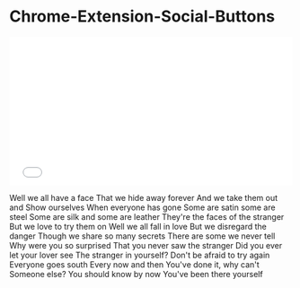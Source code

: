 <h1>Chrome-Extension-Social-Buttons</h1>

   <iframe height="265" style="width: 100%;" scrolling="no" title="Alphi Design Social Links" src="//codepen.io/chrisjeffries24/embed/MxjYbe/?height=265&theme-id=light&default-tab=result" frameborder="no" allowtransparency="true" allowfullscreen="true">
  See the Pen <a href='https://codepen.io/chrisjeffries24/pen/MxjYbe/'>Alphi Design Social Links</a> by Chris Jeffries
  (<a href='https://codepen.io/chrisjeffries24'>@chrisjeffries24</a>) on <a href='https://codepen.io'>CodePen</a>.
</iframe>





Well we all have a face
That we hide away forever
And we take them out and
Show ourselves
When everyone has gone
Some are satin some are steel
Some are silk and some are leather
They're the faces of the stranger
But we love to try them on
Well we all fall in love
But we disregard the danger
Though we share so many secrets
There are some we never tell
Why were you so surprised
That you never saw the stranger
Did you ever let your lover see
The stranger in yourself?
Don't be afraid to try again
Everyone goes south
Every now and then
You've done it, why can't
Someone else?
You should know by now
You've been there yourself
